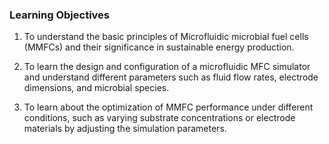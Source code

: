 ### Learning Objectives

1. To understand the basic principles of Microfluidic microbial fuel cells (MMFCs) and their significance in sustainable energy production.

2. To learn the design and configuration of a microfluidic MFC simulator and understand different parameters such as fluid flow rates, electrode dimensions, and microbial species.

3. To learn about the optimization of MMFC performance under different conditions, such as varying substrate concentrations or electrode materials by adjusting the simulation parameters.
